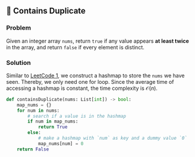 ## :book: Contains Duplicate

### Problem
Given an integer array `nums`, return `true` if any value appears **at least twice** in the array, and return `false` if every element is distinct.

### Solution
Similar to [LeetCode 1](../1.%20Two%20Sum/), we construct a hashmap to store the `nums` we have seen. Thereby, we only need one for loop. Since the average time of accessing a hashmap is constant, the time complexity is $\mathcal{O}(n)$.
```python
def containsDuplicate(nums: List[int]) -> bool:
    map_nums = {}
    for num in nums:
        # search if a value is in the hashmap
        if num in map_nums:
            return True
        else:
            # make a hashmap with `num` as key and a dummy value `0`
            map_nums[num] = 0
    return False
```
